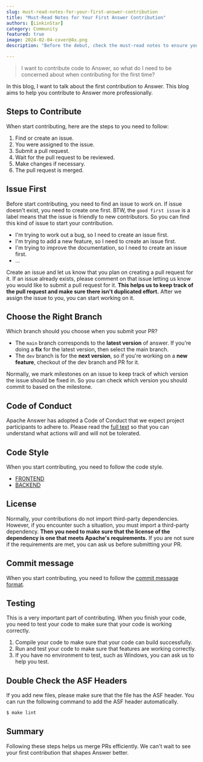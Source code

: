 ```yaml
---
slug: must-read-notes-for-your-first-answer-contribution
title: "Must-Read Notes for Your First Answer Contribution"
authors: [LinkinStar]
category: Community
featured: true
image: 2024-02-04-cover@4x.png
description: "Before the debut, check the must-read notes to ensure your first Answer contribution shines."

---
```


> I want to contribute code to Answer, so what do I need to be concerned about when contributing for the first time?

In this blog, I want to talk about the first contribution to Answer. This blog aims to help you contribute to Answer more professionally.

## Steps to Contribute
When start contributing, here are the steps to you need to follow:
1. Find or create an issue.
2. You were assigned to the issue.
3. Submit a pull request.
4. Wait for the pull request to be reviewed.
5. Make changes if necessary.
6. The pull request is merged.

## Issue First
Before start contributing, you need to find an issue to work on. If issue doesn't exist, you need to create one first. BTW, the `good first issue` is a label means that the issue is friendly to new contributors. So you can find this kind of issue to start your contribution.

- I'm trying to work out a bug, so I need to create an issue first.
- I'm trying to add a new feature, so I need to create an issue first.
- I'm trying to improve the documentation, so I need to create an issue first.
- ...

Create an issue and let us know that you plan on creating a pull request for it. If an issue already exists, please comment on that issue letting us know you would like to submit a pull request for it. **This helps us to keep track of the pull request and make sure there isn't duplicated effort.** After we assign the issue to you, you can start working on it.

## Choose the Right Branch
Which branch should you choose when you submit your PR?

- The `main` branch corresponds to the **latest version** of answer. If you're doing a **fix** for the latest version, then select the main branch.
- The `dev` branch is for the **next version**, so if you're working on a **new feature**, checkout of the dev branch and PR for it.

Normally, we mark milestones on an issue to keep track of which version the issue should be fixed in. So you can check which version you should commit to based on the milestone.

## Code of Conduct
Apache Answer has adopted a Code of Conduct that we expect project participants to adhere to. Please read the [full text](https://www.apache.org/foundation/policies/conduct.html) so that you can understand what actions will and will not be tolerated.

## Code Style
When you start contributing, you need to follow the code style.

- [FRONTEND](https://answer.apache.org/community/development#code-conventions)
- [BACKEND](https://answer.apache.org/community/development#code-conventions-1)

## License
Normally, your contributions do not import third-party dependencies. However, if you encounter such a situation, you must import a third-party dependency. **Then you need to make sure that the license of the dependency is one that meets Apache's requirements.** If you are not sure if the requirements are met, you can ask us before submitting your PR.

## Commit message
When you start contributing, you need to follow the [commit message format](https://answer.apache.org/community/pull-request#semantic-commit-messages).

## Testing
This is a very important part of contributing. When you finish your code, you need to test your code to make sure that your code is working correctly. 

1. Compile your code to make sure that your code can build successfully.
2. Run and test your code to make sure that features are working correctly.
3. If you have no environment to test, such as Windows, you can ask us to help you test.

## Double Check the ASF Headers
If you add new files, please make sure that the file has the ASF header. You can run the following command to add the ASF header automatically.

```bash
$ make lint
```

## Summary
Following these steps helps us merge PRs efficiently. We can't wait to see your first contribution that shapes Answer better.